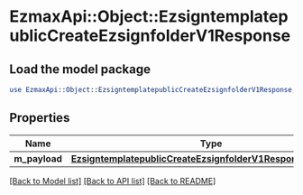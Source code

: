 # EzmaxApi::Object::EzsigntemplatepublicCreateEzsignfolderV1Response

## Load the model package
```perl
use EzmaxApi::Object::EzsigntemplatepublicCreateEzsignfolderV1Response;
```

## Properties
Name | Type | Description | Notes
------------ | ------------- | ------------- | -------------
**m_payload** | [**EzsigntemplatepublicCreateEzsignfolderV1ResponseMPayload**](EzsigntemplatepublicCreateEzsignfolderV1ResponseMPayload.md) |  | 

[[Back to Model list]](../README.md#documentation-for-models) [[Back to API list]](../README.md#documentation-for-api-endpoints) [[Back to README]](../README.md)


